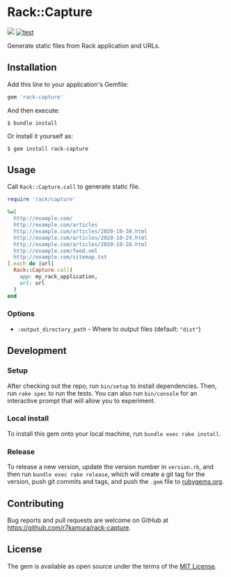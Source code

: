 # Rack::Capture

[![](https://badge.fury.io/rb/rack-capture.svg)](https://rubygems.org/gems/rack-capture)
[![test](https://github.com/r7kamura/rack-capture/workflows/test/badge.svg)](https://github.com/r7kamura/rack-capture/actions?query=workflow%3Atest)

Generate static files from Rack application and URLs.

## Installation

Add this line to your application's Gemfile:

```ruby
gem 'rack-capture'
```

And then execute:

    $ bundle install

Or install it yourself as:

    $ gem install rack-capture

## Usage

Call `Rack::Capture.call` to generate static file.

```ruby
require 'rack/capture'

%w[
  http://example.com/
  http://example.com/articles
  http://example.com/articles/2020-10-30.html
  http://example.com/articles/2020-10-29.html
  http://example.com/articles/2020-10-28.html
  http://example.com/feed.xml
  http://example.com/sitemap.txt
].each do |url|
  Rack::Capture.call(
    app: my_rack_application,
    url: url
  )
end
```

### Options

- `:output_directory_path` - Where to output files (default: `"dist"`)

## Development

### Setup

After checking out the repo, run `bin/setup` to install dependencies. Then, run `rake spec` to run the tests. You can also run `bin/console` for an interactive prompt that will allow you to experiment.

### Local install

To install this gem onto your local machine, run `bundle exec rake install`.

### Release

To release a new version, update the version number in `version.rb`, and then run `bundle exec rake release`, which will create a git tag for the version, push git commits and tags, and push the `.gem` file to [rubygems.org](https://rubygems.org).

## Contributing

Bug reports and pull requests are welcome on GitHub at https://github.com/r7kamura/rack-capture.

## License

The gem is available as open source under the terms of the [MIT License](https://opensource.org/licenses/MIT).
